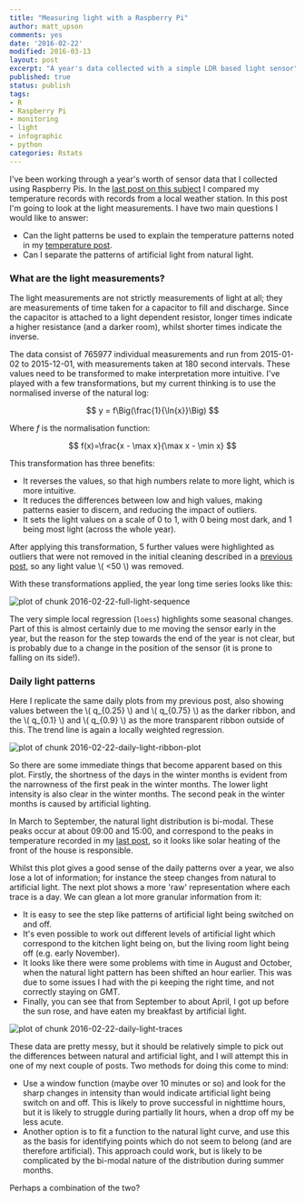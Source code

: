 ```yaml
---
title: "Measuring light with a Raspberry Pi"
author: matt_upson
comments: yes
date: '2016-02-22'
modified: 2016-03-13
layout: post
excerpt: "A year's data collected with a simple LDR based light sensor"
published: true
status: publish
tags:
- R
- Raspberry Pi
- monitoring
- light
- infographic
- python
categories: Rstats
---
```

 

 
I've been working through a year's worth of sensor data that I collected using Raspberry Pis.
In the [last post on this subject](../infographic2/) I compared my temperature records with records from a local weather station.
In this post I'm going to look at the light measurements.
I have two main questions I would like to answer:
 
* Can the light patterns be used to explain the temperature patterns noted in my [temperature post](../infographic2/).
* Can I separate the patterns of artificial light from natural light.
 
### What are the light measurements?
 
The light measurements are not strictly measurements of light at all; they are measurements of time taken for a capacitor to fill and discharge. Since the capacitor is attached to a light dependent resistor, longer times indicate a higher resistance (and a darker room), whilst shorter times indicate the inverse.
 

 
The data consist of 765977 individual measurements and run from 2015-01-02 to 2015-12-01, with measurements taken at 180 second intervals.
These values need to be transformed to make interpretation more intuitive.
I've played with a few transformations, but my current thinking is to use the normalised inverse of the natural log:
 
$$
y = f\Big(\frac{1}{\ln{x}}\Big)
$$
 
Where $f$ is the normalisation function:
 
$$
f(x)=\frac{x - \max x}{\max x - \min x}
$$
 
This transformation has three benefits:
 
* It reverses the values, so that high numbers relate to more light, which is more intuitive.
* It reduces the differences between low and high values, making patterns easier to discern, and reducing the impact of outliers.
* It sets the light values on a scale of 0 to 1, with 0 being most dark, and 1 being most light (across the whole year).
 
After applying this transformation, 5 further values were highlighted as outliers that were not removed in the initial cleaning described in a [previous post](../infographic1/), so any light value \\( <50 \\) was removed.
 
With these transformations applied, the year long time series looks like this:
 
![plot of chunk 2016-02-22-full-light-sequence](/img/2016-02-22-full-light-sequence-1.png)
 
The very simple local regression (`loess`) highlights some seasonal changes.
Part of this is almost certainly due to me moving the sensor early in the year, but the reason for the step towards the end of the year is not clear, but is probably due to a change in the position of the sensor (it is prone to falling on its side!).
 
### Daily light patterns
 
Here I replicate the same daily plots from my previous post, also showing values between the \\( q_{0.25} \\) and \\( q_{0.75} \\) as the darker ribbon, and the \\( q_{0.1} \\) and \\( q_{0.9} \\) as the more transparent ribbon outside of this. The trend line is again a locally weighted regression.
 
![plot of chunk 2016-02-22-daily-light-ribbon-plot](/img/2016-02-22-daily-light-ribbon-plot-1.png)
 
So there are some immediate things that become apparent based on this plot.
Firstly, the shortness of the days in the winter months is evident from the narrowness of the first peak in the winter months.
The lower light intensity is also clear in the winter months.
The second peak in the winter months is caused by artificial lighting.
 
In March to September, the natural light distribution is bi-modal.
These peaks occur at about 09:00 and 15:00, and correspond to the peaks in temperature recorded in my [last post](../infographic2/), so it looks like solar heating of the front of the house is responsible.
 
Whilst this plot gives a good sense of the daily patterns over a year, we also lose a lot of information; for instance the steep changes from natural to artificial light.
The next plot shows a more 'raw' representation where each trace is a day. We can glean a lot more granular information from it:
 
* It is easy to see the step like patterns of artificial light being switched on and off.  
* It's even possible to work out different levels of artificial light which correspond to the kitchen light being on, but the living room light being off (e.g. early November).  
* It looks like there were some problems with time in August and October, when the natural light pattern has been shifted an hour earlier.
This was due to some issues I had with the pi keeping the right time, and not correctly staying on GMT.  
* Finally, you can see that from September to about April, I got up before the sun rose, and have eaten my breakfast by artificial light.  
 
![plot of chunk 2016-02-22-daily-light-traces](/img/2016-02-22-daily-light-traces-1.png)
 
These data are pretty messy, but it should be relatively simple to pick out the differences between natural and artificial light, and I will attempt this in one of my next couple of posts.
Two methods for doing this come to mind:
 
* Use a window function (maybe over 10 minutes or so) and look for the sharp changes in intensity than would indicate artificial light being switch on and off.
This is likely to prove successful in nighttime hours, but it is likely to struggle during partially lit hours, when a drop off my be less acute.  
* Another option is to fit a function to the natural light curve, and use this as the basis for identifying points which do not seem to belong (and are therefore artificial).
This approach could work, but is likely to be complicated by the bi-modal nature of the distribution during summer months.
 
Perhaps a combination of the two?
 

 
